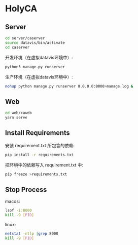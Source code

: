 # HolyCA
## Server
```bash
cd server/caserver
source datavis/bin/activate
cd caserver
```
开发环境（在虚拟datavis环境中）:
```bash
python3 manage.py runserver
```
生产环境（在虚拟datavis环境中）:
```bash
nohup python manage.py runserver 0.0.0.0:8000>manage.log &
```
## Web
```bash
cd web/caweb
yarn serve
```
## Install Requirements
安装 requirement.txt 所包含的依赖:
```bash
pip install -r requirements.txt
```
把环境中的依赖写入 requirement.txt 中:
```bash
pip freeze >requirements.txt
```
## Stop Process
macos:
```bash
lsof -i:8000
kill -9 [PID]
```
linux:
```bash
netstat -ntlp |grep 8000
kill -9 [PID]
```
